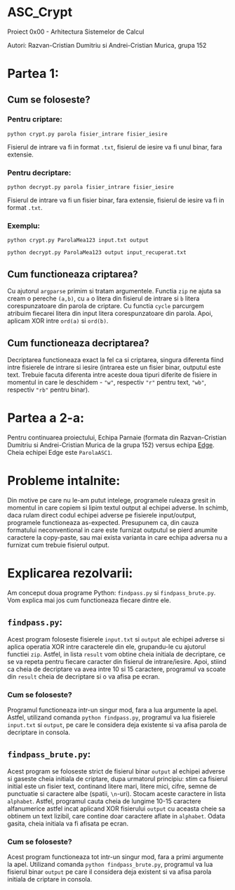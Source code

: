 # ASC_Crypt

Proiect 0x00 - Arhitectura Sistemelor de Calcul

Autori: Razvan-Cristian Dumitriu si Andrei-Cristian Murica, grupa 152

# Partea 1:

## Cum se foloseste?


### Pentru criptare:

`python crypt.py parola fisier_intrare fisier_iesire`

Fisierul de intrare va fi in format `.txt`, fisierul de iesire va fi unul binar, fara extensie.


### Pentru decriptare:

`python decrypt.py parola fisier_intrare fisier_iesire`

Fisierul de intrare va fi un fisier binar, fara extensie, fisierul de iesire va fi in format `.txt`.

### Exemplu:

`python crypt.py ParolaMea123 input.txt output`

`python decrypt.py ParolaMea123 output input_recuperat.txt`

## Cum functioneaza criptarea?

Cu ajutorul `argparse` primim si tratam argumentele. Functia `zip` ne ajuta sa cream o pereche `(a,b)`, cu `a` o litera din fisierul de intrare si `b` litera corespunzatoare din parola de criptare. Cu functia `cycle` parcurgem atribuim fiecarei litera din input litera corespunzatoare din parola. Apoi, aplicam XOR intre `ord(a)` si `ord(b)`. 

## Cum functioneaza decriptarea?

Decriptarea functioneaza exact la fel ca si criptarea, singura diferenta fiind intre fisierele de intrare si iesire (intrarea este un fisier binar, outputul este text. Trebuie facuta diferenta intre aceste doua tipuri diferite de fisiere in momentul in care le deschidem - `"w"`, respectiv `"r"` pentru text, `"wb"`, respectiv `"rb"` pentru binar).

# Partea a 2-a:

Pentru continuarea proiectului, Echipa Parnaie (formata din Razvan-Cristian Dumitriu si Andrei-Cristian Murica de la grupa 152) versus echipa [Edge](https://github.com/Edge0410/Proiect-ASC-0x00). Cheia echipei Edge este `ParolaASC1`.

# Probleme intalnite:

Din motive pe care nu le-am putut intelege, programele ruleaza gresit in momentul in care copiem si lipim textul output al echipei adverse. In schimb, daca rulam direct codul echipei adverse pe fisierele input/output, programele functioneaza as-expected. Presupunem ca, din cauza formatului neconventional in care este furnizat outputul se pierd anumite caractere la copy-paste, sau mai exista varianta in care echipa adversa nu a furnizat cum trebuie fisierul output.

# Explicarea rezolvarii:

Am conceput doua programe Python: `findpass.py` si `findpass_brute.py`. Vom explica mai jos cum functioneaza fiecare dintre ele.

## `findpass.py`:

Acest program foloseste fisierele `input.txt` si `output` ale echipei adverse si aplica operatia XOR intre caracterele din ele, grupandu-le cu ajutorul functiei `zip`. Astfel, in lista `result` vom obtine cheia initiala de decriptare, ce se va repeta pentru fiecare caracter din fisierul de intrare/iesire. Apoi, stiind ca cheia de decriptare va avea intre 10 si 15 caractere, programul va scoate din `result` cheia de decriptare si o va afisa pe ecran.

### Cum se foloseste?

Programul functioneaza intr-un singur mod, fara a lua argumente la apel. Astfel, utilizand comanda `python findpass.py`, programul va lua fisierele `input.txt` si `output`, pe care le considera deja existente si va afisa parola de decriptare in consola.

## `findpass_brute.py`:

Acest program se foloseste strict de fisierul binar `output` al echipei adverse si gaseste cheia initiala de criptare, dupa urmatorul principiu: stim ca fisierul initial este un fisier text, continand litere mari, litere mici, cifre, semne de punctuatie si caractere albe (spatii, `\n`-uri). Stocam aceste caractere in lista `alphabet`. Astfel, programul cauta cheia de lungime 10-15 caractere alfanumerice astfel incat aplicand XOR fisierului `output` cu aceasta cheie sa obtinem un text lizibil, care contine doar caractere aflate in `alphabet`. Odata gasita, cheia initiala va fi afisata pe ecran.

### Cum se foloseste?

Acest program functioneaza tot intr-un singur mod, fara a primi argumente la apel. Utilizand comanda `python findpass_brute.py`, programul va lua fisierul binar `output` pe care il considera deja existent si va afisa parola initiala de criptare in consola.
